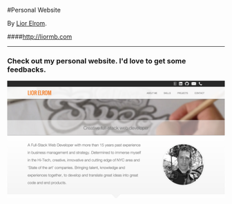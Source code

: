#Personal Website

By [Lior Elrom](http://liormb.com/).

####<http://liormb.com>

- - -

### Check out my personal website. I'd love to get some feedbacks.

![Personal Website](assets/images/liormb.png "Lior Elrom")


